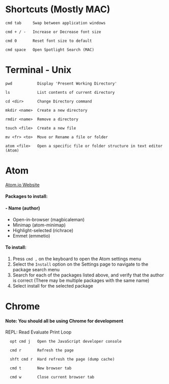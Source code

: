 # Shortcuts (Mostly MAC)
    cmd tab     Swap between application windows

    cmd + / -   Increase or Decrease font size

    cmd 0       Reset font size to default

    cmd space   Open Spotlight Search (MAC)


# Terminal - Unix
    pwd           Display 'Present Working Directory'

    ls            List contents of current directory

    cd <dir>      Change Directory command

    mkdir <name>  Create a new directory

    rmdir <name>  Remove a directory

    touch <file>  Create a new file

    mv <fr> <to>  Move or Rename a file or folder

    atom <file>   Open a specific file or folder structure in text editor (Atom)


# Atom
[Atom.io Website](http://atom.io)

#### Packages to install:
#### - Name (author)
- Open-in-browser (magbicaleman)
- Minimap (atom-minimap)
- Highlight-selected (richrace)
- Emmet (emmetio)

#### To install:
1. Press `cmd ,` on the keyboard to open the Atom settings menu
2. Select the `Install` option on the Settings page to navigate to the package search menu
3. Search for each of the packages listed above, and verify that the author is correct (There may be multiple packages with the same name)
4. Select install for the selected package


# Chrome
#### Note: You should all be using Chrome for development

REPL: Read Evaluate Print Loop

      opt cmd j   Open the JavaScript developer console

      cmd r       Refresh the page

      shft cmd r  Hard refresh the page (dump cache)

      cmd t       New browser tab

      cmd w       Close current browser tab

